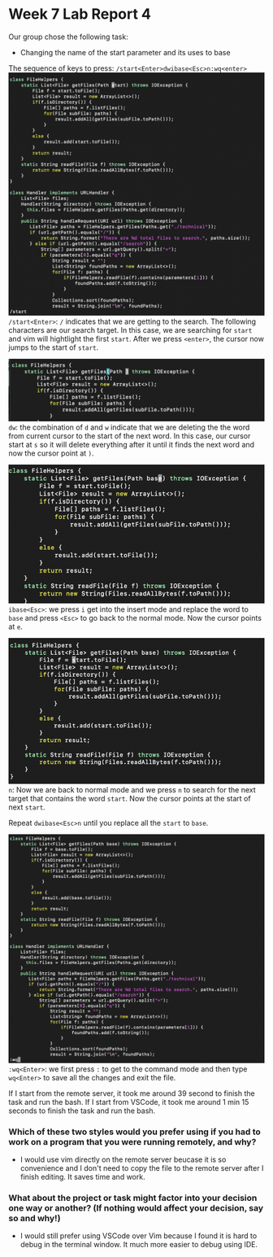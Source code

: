 # **Week 7 Lab Report 4**

Our group chose the following task:

- Changing the name of the start parameter and its uses to base

The sequence of keys to press:
`/start<Enter>dwibase<Esc>n:wq<enter>`
![image](lab4-images/start.png)
`/start<Enter>`: `/` indicates that we are getting to the search. The following characters are our search target. In this case, we are searching for `start` and vim will hightlight the first `start`. After we press `<enter>`, the cursor now jumps to the start of `start`.

![image](lab4-images/delete.png)
`dw`: the combination of `d` and `w` indicate that we are deleting the the word from current cursor to the start of the next word. In this case, our cursor start at `s` so it will delete everything after it until it finds the next word and now the cursor point at `)`.

![image](lab4-images/replace.png)
`ibase<Esc>`: we press `i` get into the insert mode and replace the word to `base` and press `<Esc>` to go back to the normal mode. Now the cursor points at `e`.

![image](lab4-images/next.png)
`n`: Now we are back to normal mode and we press `n` to search for the next target that contains the word `start`. Now the cursor points at the start of next `start`.

Repeat `dwibase<Esc>n` until you replace all the `start` to `base`.

![image](lab4-images/exit.png)
`:wq<Enter>`: we first press `:` to get to the command mode and then type `wq<Enter>` to save all the changes and exit the file.

If I start from the remote server, it took me around 39 second to finish the task and run the bash. If I start from VSCode, it took me around 1 min 15 seconds to finish the task and run the bash.

### **Which of these two styles would you prefer using if you had to work on a program that you were running remotely, and why?**

- I would use vim directly on the remote server beucase it is so convenience and I don't need to copy the file to the remote server after I finish editing. It saves time and work.

### **What about the project or task might factor into your decision one way or another? (If nothing would affect your decision, say so and why!)**

- I would still prefer using VSCode over Vim because I found it is hard to debug in the terminal window. It much more easier to debug using IDE.
